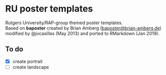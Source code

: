 RU poster templates
===================

Rutgers University/RAP-group themed poster templates.  
Based on **baposter** created by Brian Amberg (baposter@brian-amberg.de)  
modified by @jvcasillas (May 2013) and ported to RMarkdown (Jan 2019).

## To do

- [x] create portrait
- [ ] create landscape
